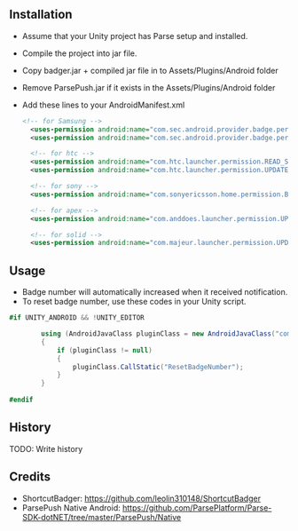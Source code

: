 ## Installation

- Assume that your Unity project has Parse setup and installed.
- Compile the project into jar file.
- Copy badger.jar + compiled jar file in to Assets/Plugins/Android folder
- Remove ParsePush.jar if it exists in the Assets/Plugins/Android folder
- Add these lines to your AndroidManifest.xml
  
  ```xml
  <!-- for Samsung -->
    <uses-permission android:name="com.sec.android.provider.badge.permission.READ" />
    <uses-permission android:name="com.sec.android.provider.badge.permission.WRITE" />

    <!-- for htc -->
    <uses-permission android:name="com.htc.launcher.permission.READ_SETTINGS" />
    <uses-permission android:name="com.htc.launcher.permission.UPDATE_SHORTCUT" />

    <!-- for sony -->
    <uses-permission android:name="com.sonyericsson.home.permission.BROADCAST_BADGE" />

    <!-- for apex -->
    <uses-permission android:name="com.anddoes.launcher.permission.UPDATE_COUNT" />

    <!-- for solid -->
    <uses-permission android:name="com.majeur.launcher.permission.UPDATE_BADGE" />
  ```

## Usage

- Badge number will automatically increased when it received notification.
- To reset badge number, use these codes in your Unity script.
```cs
#if UNITY_ANDROID && !UNITY_EDITOR        

        using (AndroidJavaClass pluginClass = new AndroidJavaClass("com.parse.ParsePushUnityHelper"))
        {
            if (pluginClass != null)
            {
                pluginClass.CallStatic("ResetBadgeNumber");    
            }
        }
        
#endif
```

## History

TODO: Write history

## Credits

- ShortcutBadger: https://github.com/leolin310148/ShortcutBadger
- ParsePush Native Android: https://github.com/ParsePlatform/Parse-SDK-dotNET/tree/master/ParsePush/Native
